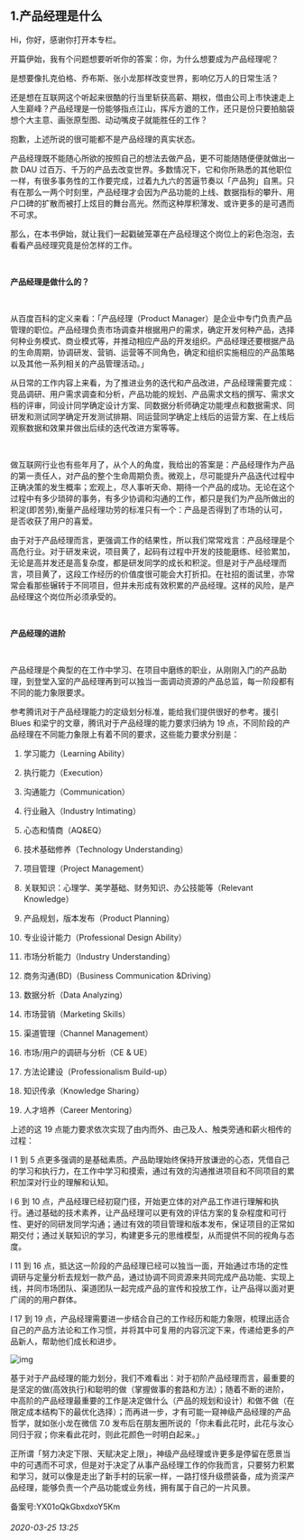 ## 1.产品经理是什么
Hi，你好，感谢你打开本专栏。


开篇伊始，我有个问题想要听听你的答案：你，为什么想要成为产品经理呢？


是想要像扎克伯格、乔布斯、张小龙那样改变世界，影响亿万人的日常生活？


还是想在互联网这个听起来很酷的行当里斩获高薪、期权，借由公司上市快速走上人生巅峰？产品经理是一份能够指点江山，挥斥方遒的工作，还只是份只要拍脑袋想个大主意、画张原型图、动动嘴皮子就能胜任的工作？


抱歉，上述所说的很可能都不是产品经理的真实状态。


产品经理既不能随心所欲的按照自己的想法去做产品，更不可能随随便便就做出一款 DAU 过百万、千万的产品去改变世界。多数情况下，它和你所熟悉的其他职位一样，有很多事务性的工作要完成，过着九九六的苦逼节奏以「产品狗」自黑。只有在那么一两个时刻里，产品经理才会因为产品功能的上线、数据指标的攀升、用户口碑的扩散而被打上炫目的舞台高光。然而这种厚积薄发、或许更多的是可遇而不可求。


那么，在本书伊始，就让我们一起戳破笼罩在产品经理这个岗位上的彩色泡泡，去看看产品经理究竟是份怎样的工作。


 


**产品经理是做什么的？**


 


从百度百科的定义来看：「产品经理（Product Manager）是企业中专门负责产品管理的职位。产品经理负责市场调查并根据用户的需求，确定开发何种产品，选择何种业务模式、商业模式等，并推动相应产品的开发组织。产品经理还要根据产品的生命周期，协调研发、营销、运营等不同角色，确定和组织实施相应的产品策略以及其他一系列相关的产品管理活动。」


从日常的工作内容上来看，为了推进业务的迭代和产品改进，产品经理需要完成：竞品调研、用户需求调查和分析，产品功能的规划、产品需求文档的撰写、需求文档的评审，同设计同学确定设计方案、同数据分析师确定功能埋点和数据需求、同研发和测试同学确定开发测试排期、同运营同学确定上线后的运营方案、在上线后观察数据和效果并做出后续的迭代改进方案等等。


 


做互联网行业也有些年月了，从个人的角度，我给出的答案是：产品经理作为产品的第一责任人，对产品的整个生命周期负责。微观上，尽可能提升产品迭代过程中正确决策的发生概率；宏观上，尽人事听天命、期待一个产品的成功。无论在这个过程中有多少琐碎的事务，有多少协调和沟通的工作，都只是我们为产品所做出的积淀(即苦劳),衡量产品经理功劳的标准只有一个：产品是否得到了市场的认可，是否收获了用户的喜爱。


由于对于产品经理而言，更强调工作的结果性，所以我们常常戏言：产品经理是个高危行业。对于研发来说，项目黄了，起码有过程中开发的技能磨练、经验累加，无论是高并发还是高复杂度，都是研发同学的成长和积淀。但是对于产品经理而言，项目黄了，这段工作经历的价值度很可能会大打折扣。在社招的面试里，亦常常会看那些辗转于不同项目，但并未形成有效积累的产品经理。这样的风险，是产品经理这个岗位所必须承受的。


 


**产品经理的进阶**


 


产品经理是个典型的在工作中学习、在项目中磨练的职业，从刚刚入门的产品助理，到登堂入室的产品经理再到可以独当一面调动资源的产品总监，每一阶段都有不同的能力象限要求。


参考腾讯对于产品经理能力的定级划分标准，能给我们提供很好的参考。援引 Blues 和梁宁的文章，腾讯对于产品经理的能力要求归纳为 19 点，不同阶段的产品经理在不同能力象限上有着不同的要求，这些能力要求分别是：


1. 学习能力（Learning Ability）


2. 执行能力（Execution）


3. 沟通能力（Communication）


4. 行业融入（Industry Intimating）


5. 心态和情商（AQ&EQ）


6. 技术基础修养（Technology Understanding）


7. 项目管理（Project Management）


8. 关联知识：心理学、美学基础、财务知识、办公技能等（Relevant Knowledge）


9. 产品规划，版本发布（Product Planning）


10. 专业设计能力（Professional Design Ability）


11. 市场分析能力（Industry Understanding）


12. 商务沟通(BD)（Business Communication &Driving）


13. 数据分析（Data Analyzing）


14. 市场营销（Marketing Skills）


15. 渠道管理（Channel Management）


16. 市场/用户的调研与分析（CE & UE）


17. 方法论建设（Professionalism Build-up）


18. 知识传承（Knowledge Sharing）


19. 人才培养（Career Mentoring）


上述的这 19 点能力要求依次实现了由内而外、由己及人、触类旁通和薪火相传的过程：


l 1 到 5 点更多强调的是基础素质。产品助理始终保持开放谦逊的心态，凭借自己的学习和执行力，在工作中学习和摸索，通过有效的沟通推进项目和不同项目的累积加深对行业的理解和认知。


l 6 到 10 点，产品经理已经初窥门径，开始更立体的对产品工作进行理解和执行。通过基础的技术素养，让产品经理可以更有效的评估方案的复杂程度和可行性、更好的同研发同学沟通；通过有效的项目管理和版本发布，保证项目的正常如期交付；通过关联知识的学习，构建更多元的思维模型，从而提供不同的视角与态度。


l 11 到 16 点，抵达这一阶段的产品经理已经可以独当一面，开始通过市场的定性调研与定量分析去规划一款产品，通过协调不同资源来共同完成产品功能、实现上线，并同市场团队、渠道团队一起完成产品的宣传和投放工作，让产品得以面对更广阔的的用户群体。


l 17 到 19 点，产品经理需要进一步结合自己的工作经历和能力象限，梳理出适合自己的产品方法论和工作习惯，并将其中可复用的内容沉淀下来，传递给更多的产品新人，帮助他们成长和进步。


![img](https://pic4.zhimg.com/v2-8e778b4067301f9a640fb750b30b9a6c.webp)

基于对于产品经理的能力划分，我们不难看出：对于初阶产品经理而言，最重要的是坚定的做(高效执行)和聪明的做（掌握做事的套路和方法）；随着不断的进阶，中高阶的产品经理最重要的工作是决定做什么（产品的规划和设计）和做不做（在限定成本结构下的最优化选择）；而再进一步，才有可能一窥神级产品经理的产品哲学，就如张小龙在微信 7.0 发布后在朋友圈所说的「你未看此花时，此花与汝心同归于寂；你来看此花时，则此花颜色一时明白起来。」


正所谓「努力决定下限、天赋决定上限」，神级产品经理或许更多是停留在愿景当中的可遇而不可求，但是对于决定了从事产品经理工作的你我而言，只要努力积累和学习，就可以像是走出了新手村的玩家一样，一路打怪升级攒装备，成为资深产品经理，能够负责一个产品功能或业务线，拥有属于自己的一片风景。


备案号:YX01oQkGbxdxoY5Km


###### 2020-03-25 13:25
